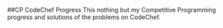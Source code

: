##CP CodeChef Progress
This nothing but my Competitive Programming progress and solutions of the problems on CodeChef.

